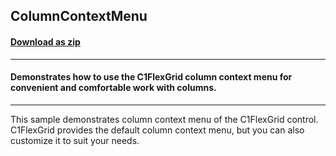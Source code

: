 ## ColumnContextMenu
#### [Download as zip](https://grapecity.github.io/DownGit/#/home?url=https://github.com/GrapeCity/ComponentOne-WinForms-Samples/tree/master/NetFramework\FlexGrid\VB\ColumnContextMenu)
____
#### Demonstrates how to use the C1FlexGrid column context menu for convenient and comfortable work with columns.
____
This sample demonstrates column context menu of the C1FlexGrid control.
C1FlexGrid provides the default column context menu, but you can also customize it to suit your needs.
